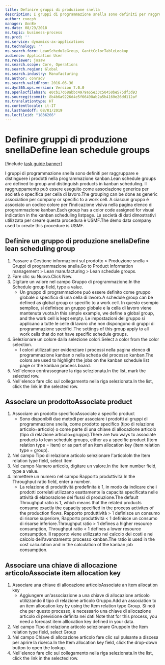 ```yaml
---
title: Definire gruppi di produzione snella
description: I gruppi di programmazione snella sono definiti per raggruppare e distinguere i prodotti nella programmazione kanban.
author: cvocph
manager: AnnBe
ms.date: 08/29/2018
ms.topic: business-process
ms.prod: ''
ms.service: dynamics-ax-applications
ms.technology: ''
ms.search.form: LeanScheduleGroup, GanttColorTableLookup
audience: Application User
ms.reviewer: josaw
ms.search.scope: Core, Operations
ms.search.region: Global
ms.search.industry: Manufacturing
ms.author: conradv
ms.search.validFrom: 2016-06-30
ms.dyn365.ops.version: Version 7.0.0
ms.openlocfilehash: e0cb17c68abbc4979a65e33c50450be575df3d93
ms.sourcegitcommit: 8b4b6a9226d4e5f66498ab2a5b4160e26dd112af
ms.translationtype: HT
ms.contentlocale: it-IT
ms.lasthandoff: 08/01/2019
ms.locfileid: "1836266"
---
```

# <a name="define-lean-schedule-groups"></a><span data-ttu-id="c20fd-103">Definire gruppi di produzione snella</span><span class="sxs-lookup"><span data-stu-id="c20fd-103">Define lean schedule groups</span></span>

[!include [task guide banner](../../includes/task-guide-banner.md)]

<span data-ttu-id="c20fd-104">I gruppi di programmazione snella sono definiti per raggruppare e distinguere i prodotti nella programmazione kanban.</span><span class="sxs-lookup"><span data-stu-id="c20fd-104">Lean schedule groups are defined to group and distinguish products in kanban scheduling.</span></span> <span data-ttu-id="c20fd-105">Il raggruppamento può essere eseguito come associazione generica per società o specifica per cella di lavoro.</span><span class="sxs-lookup"><span data-stu-id="c20fd-105">The grouping can be done as generic association per company or specific to a work cell.</span></span> <span data-ttu-id="c20fd-106">A ciascun gruppo è associato un codice colore per l'indicazione visiva nella pagina elenco di programmazione kanban.</span><span class="sxs-lookup"><span data-stu-id="c20fd-106">Each group has a color code assigned for visual indication in the kanban scheduling listpage.</span></span> <span data-ttu-id="c20fd-107">La società di dati dimostrativi utilizzata per creare questa procedura è USMF.</span><span class="sxs-lookup"><span data-stu-id="c20fd-107">The demo data company used to create this procedure is USMF.</span></span>


## <a name="define-lean-scheduling-group"></a><span data-ttu-id="c20fd-108">Definire un gruppo di produzione snella</span><span class="sxs-lookup"><span data-stu-id="c20fd-108">Define lean scheduling group</span></span>
1. <span data-ttu-id="c20fd-109">Passare a Gestione informazioni sul prodotto > Produzione snella > Gruppi di programmazione snella.</span><span class="sxs-lookup"><span data-stu-id="c20fd-109">Go to Product information management > Lean manufacturing > Lean schedule groups.</span></span>
2. <span data-ttu-id="c20fd-110">Fare clic su Nuovo.</span><span class="sxs-lookup"><span data-stu-id="c20fd-110">Click New.</span></span>
3. <span data-ttu-id="c20fd-111">Digitare un valore nel campo Gruppo di programmazione.</span><span class="sxs-lookup"><span data-stu-id="c20fd-111">In the Schedule group field, type a value.</span></span>
    * <span data-ttu-id="c20fd-112">Un gruppo di programmazione può essere definito come gruppo globale o specifico di una cella di lavoro.</span><span class="sxs-lookup"><span data-stu-id="c20fd-112">A schedule group can be defined as global group or specific to a work cell.</span></span> <span data-ttu-id="c20fd-113">In questo esempio semplice, si definisce un gruppo globale e la cella di lavoro viene mantenuta vuota.</span><span class="sxs-lookup"><span data-stu-id="c20fd-113">In this simple example, we define a global group, and the work cell is kept empty.</span></span> <span data-ttu-id="c20fd-114">Le impostazioni del gruppo si applicano a tutte le celle di lavoro che non dispongono di gruppi di programmazione specifici.</span><span class="sxs-lookup"><span data-stu-id="c20fd-114">The settings of this group apply to all work cells that do not have specific schedule groups.</span></span>  
4. <span data-ttu-id="c20fd-115">Selezionare un colore dalla selezione colori.</span><span class="sxs-lookup"><span data-stu-id="c20fd-115">Select a color from the color selection.</span></span>
    * <span data-ttu-id="c20fd-116">I colori utilizzati per evidenziare i processi nella pagina elenco di programmazione kanban o nella scheda del processo kanban.</span><span class="sxs-lookup"><span data-stu-id="c20fd-116">The colors are used to highlight the jobs on the kanban schedule list page or the kanban process board.</span></span>  
5. <span data-ttu-id="c20fd-117">Nell'elenco contrassegnare la riga selezionata.</span><span class="sxs-lookup"><span data-stu-id="c20fd-117">In the list, mark the selected row.</span></span>
6. <span data-ttu-id="c20fd-118">Nell'elenco fare clic sul collegamento nella riga selezionata.</span><span class="sxs-lookup"><span data-stu-id="c20fd-118">In the list, click the link in the selected row.</span></span>

## <a name="associate-product"></a><span data-ttu-id="c20fd-119">Associare un prodotto</span><span class="sxs-lookup"><span data-stu-id="c20fd-119">Associate product</span></span>
1. <span data-ttu-id="c20fd-120">Associare un prodotto specifico</span><span class="sxs-lookup"><span data-stu-id="c20fd-120">Associate a specific product</span></span>
    * <span data-ttu-id="c20fd-121">Sono disponibili due metodi per associare i prodotti ai gruppi di programmazione snella, come prodotto specifico (tipo di relazione articolo=articolo) o come parte di una chiave di allocazione articolo (tipo di relazione articolo=gruppo).</span><span class="sxs-lookup"><span data-stu-id="c20fd-121">There are two ways to associate products to lean schedule groups, either as a specific product (Item relation type = Item) or as part of an item allocation key (item relation type = group).</span></span>    
2. <span data-ttu-id="c20fd-122">Nel campo Tipo di relazione articolo selezionare l'articolo</span><span class="sxs-lookup"><span data-stu-id="c20fd-122">In the Item relation type field, select Item</span></span>
3. <span data-ttu-id="c20fd-123">Nel campo Numero articolo, digitare un valore.</span><span class="sxs-lookup"><span data-stu-id="c20fd-123">In the Item number field, type a value.</span></span>
4. <span data-ttu-id="c20fd-124">Immettere un numero nel campo Rapporto produttività.</span><span class="sxs-lookup"><span data-stu-id="c20fd-124">In the Throughput ratio field, enter a number.</span></span>
    * <span data-ttu-id="c20fd-125">La relazione di produttività predefinita è 1, in modo da indicare che i prodotti correlati utilizzano esattamente la capacità specificata nelle attività di elaborazione dei flussi di produzione.</span><span class="sxs-lookup"><span data-stu-id="c20fd-125">The default Throughput ratio is 1, which means that the related products consume exactly the capacity specified in the process activites of the production flows.</span></span> <span data-ttu-id="c20fd-126">Rapporto produttività > 1 definisce un consumo di risorse superiore, Rapporto produttività < 1 definisce un consumo di risorse inferiore.</span><span class="sxs-lookup"><span data-stu-id="c20fd-126">Throughput ratio > 1 defines a higher resource consumption, Throughput ratio < 1 defines a lower resource consumption.</span></span> <span data-ttu-id="c20fd-127">Il rapporto viene utilizzato nel calcolo dei costi e nel calcolo dell'avanzamento processo kanban.</span><span class="sxs-lookup"><span data-stu-id="c20fd-127">The ratio is used in the cost calculation and in the calculation of the kanban job consumption.</span></span>  

## <a name="associate-item-allocation-key"></a><span data-ttu-id="c20fd-128">Associare una chiave di allocazione articolo</span><span class="sxs-lookup"><span data-stu-id="c20fd-128">Associate item allocation key</span></span>
1. <span data-ttu-id="c20fd-129">Associare una chiave di allocazione articolo</span><span class="sxs-lookup"><span data-stu-id="c20fd-129">Associate an item allocation key</span></span>
    * <span data-ttu-id="c20fd-130">Aggiungere un'associazione a una chiave di allocazione articolo utilizzando il tipo di relazione articolo Gruppo.</span><span class="sxs-lookup"><span data-stu-id="c20fd-130">Add an association to an item allocation key by using the Item relation type Group.</span></span>   <span data-ttu-id="c20fd-131">Si noti che per questo processo, è necessario una chiave di allocazione articolo di previsione definita nei dati.</span><span class="sxs-lookup"><span data-stu-id="c20fd-131">Note that for this process, you need a forecast item alllocation key defined in your data.</span></span>  
2. <span data-ttu-id="c20fd-132">Nel campo Tipo di relazione articolo selezionare Gruppo</span><span class="sxs-lookup"><span data-stu-id="c20fd-132">In the Item relation type field, select Group</span></span>
3. <span data-ttu-id="c20fd-133">Nel campo Chiave di allocazione articolo fare clic sul pulsante a discesa per aprire la ricerca.</span><span class="sxs-lookup"><span data-stu-id="c20fd-133">In the Item allocation key field, click the drop-down button to open the lookup.</span></span>
4. <span data-ttu-id="c20fd-134">Nell'elenco fare clic sul collegamento nella riga selezionata.</span><span class="sxs-lookup"><span data-stu-id="c20fd-134">In the list, click the link in the selected row.</span></span>

